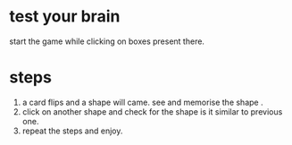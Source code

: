 # test your brain 

start the game while clicking on boxes present there.

#   steps

1. a card flips and a shape will came. see and memorise the shape .
2. click on another shape and check for the shape is it similar to previous one.
3. repeat the steps and enjoy.
